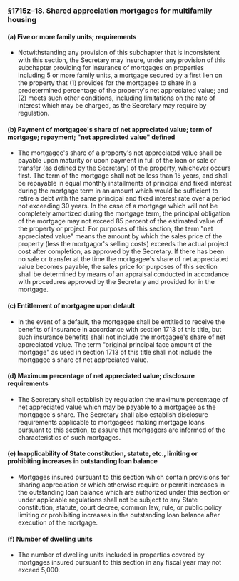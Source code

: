 ### §1715z–18. Shared appreciation mortgages for multifamily housing
#### (a) Five or more family units; requirements
* Notwithstanding any provision of this subchapter that is inconsistent with this section, the Secretary may insure, under any provision of this subchapter providing for insurance of mortgages on properties including 5 or more family units, a mortgage secured by a first lien on the property that (1) provides for the mortgagee to share in a predetermined percentage of the property's net appreciated value; and (2) meets such other conditions, including limitations on the rate of interest which may be charged, as the Secretary may require by regulation.

#### (b) Payment of mortgagee's share of net appreciated value; term of mortgage; repayment; "net appreciated value" defined
* The mortgagee's share of a property's net appreciated value shall be payable upon maturity or upon payment in full of the loan or sale or transfer (as defined by the Secretary) of the property, whichever occurs first. The term of the mortgage shall not be less than 15 years, and shall be repayable in equal monthly installments of principal and fixed interest during the mortgage term in an amount which would be sufficient to retire a debt with the same principal and fixed interest rate over a period not exceeding 30 years. In the case of a mortgage which will not be completely amortized during the mortgage term, the principal obligation of the mortgage may not exceed 85 percent of the estimated value of the property or project. For purposes of this section, the term "net appreciated value" means the amount by which the sales price of the property (less the mortgagor's selling costs) exceeds the actual project cost after completion, as approved by the Secretary. If there has been no sale or transfer at the time the mortgagee's share of net appreciated value becomes payable, the sales price for purposes of this section shall be determined by means of an appraisal conducted in accordance with procedures approved by the Secretary and provided for in the mortgage.

#### (c) Entitlement of mortgagee upon default
* In the event of a default, the mortgagee shall be entitled to receive the benefits of insurance in accordance with section 1713 of this title, but such insurance benefits shall not include the mortgagee's share of net appreciated value. The term "original principal face amount of the mortgage" as used in section 1713 of this title shall not include the mortgagee's share of net appreciated value.

#### (d) Maximum percentage of net appreciated value; disclosure requirements
* The Secretary shall establish by regulation the maximum percentage of net appreciated value which may be payable to a mortgagee as the mortgagee's share. The Secretary shall also establish disclosure requirements applicable to mortgagees making mortgage loans pursuant to this section, to assure that mortgagors are informed of the characteristics of such mortgages.

#### (e) Inapplicability of State constitution, statute, etc., limiting or prohibiting increases in outstanding loan balance
* Mortgages insured pursuant to this section which contain provisions for sharing appreciation or which otherwise require or permit increases in the outstanding loan balance which are authorized under this section or under applicable regulations shall not be subject to any State constitution, statute, court decree, common law, rule, or public policy limiting or prohibiting increases in the outstanding loan balance after execution of the mortgage.

#### (f) Number of dwelling units
* The number of dwelling units included in properties covered by mortgages insured pursuant to this section in any fiscal year may not exceed 5,000.